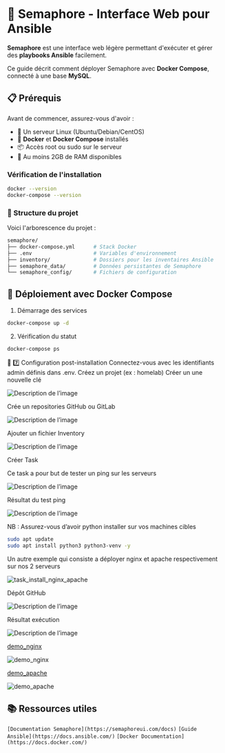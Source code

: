 # 🚀 Semaphore - Interface Web pour Ansible

**Semaphore** est une interface web légère permettant d'exécuter et gérer des **playbooks Ansible** facilement.

Ce guide décrit comment déployer Semaphore avec **Docker Compose**, connecté à une base **MySQL**.

## 📋 Prérequis

Avant de commencer, assurez-vous d'avoir :

- 🐧 Un serveur Linux (Ubuntu/Debian/CentOS)
- 🐳 **Docker** et **Docker Compose** installés
- 📦 Accès root ou sudo sur le serveur
- 🔧 Au moins 2GB de RAM disponibles

### Vérification de l'installation
```bash
docker --version
docker-compose --version
```
### 📁 Structure du projet

Voici l'arborescence du projet :

```bash
semaphore/
├── docker-compose.yml      # Stack Docker
├── .env                    # Variables d'environnement
├── inventory/              # Dossiers pour les inventaires Ansible
├── semaphore_data/         # Données persistantes de Semaphore
└── semaphore_config/       # Fichiers de configuration
```
## 🐳 Déploiement avec Docker Compose

1. Démarrage des services
```bash
docker-compose up -d
```

2. Vérification du statut
```bash
docker-compose ps
```

🧩 7️⃣ Configuration post-installation
Connectez-vous avec les identifiants admin définis dans .env.
Créez un projet (ex : homelab)
Créer un une nouvelle clé

![Description de l’image](./images/ssh_key.png)

Crée un repositories GitHub ou GitLab

![Description de l’image](./images/repo_github.png)

Ajouter un fichier Inventory

![Description de l’image](./images/inventory.png)

Créer Task 

Ce task a pour but de tester un ping sur les serveurs

![Description de l’image](./images/task.png)


Résultat du test ping 

![Description de l’image](./images/resultat_task.png)

NB : Assurez-vous d’avoir python installer sur vos machines cibles

```bash
sudo apt update
sudo apt install python3 python3-venv -y
```

Un autre exemple qui consiste a déployer nginx et apache respectivement sur nos 2 serveurs

![task_install_nginx_apache](./images/task_install_nginx_apache.png)

Dépôt GitHub

![Description de l’image](./images/file_yaml_nginx_apache.png)

Résultat  exécution

![Description de l’image](./images/resultat_task_nginx_apache.png)

[demo_nginx](http://srv-deb-demo.blackward.net/)

![demo_nginx](./images/demo_nginx.png)

[demo_apache](http://srv-deb2-demo.blackward.net/)

![demo_apache](./images/demo_apache.png)

## 📚 Ressources utiles

`[Documentation Semaphore](https://semaphoreui.com/docs)`
`[Guide Ansible](https://docs.ansible.com/)`
`[Docker Documentation](https://docs.docker.com/)`